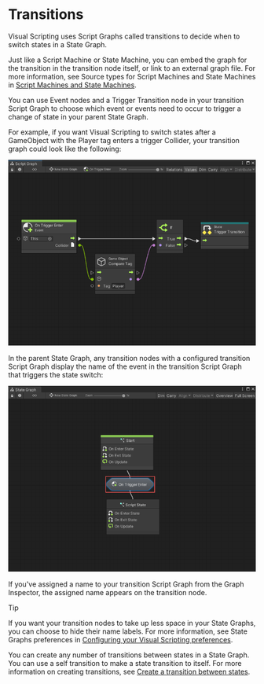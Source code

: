 # Transitions

Visual Scripting uses Script Graphs called transitions to decide when to switch states in a State Graph. 

Just like a Script Machine or State Machine, you can embed the graph for the transition in the transition node itself, or link to an external graph file. For more information, see Source types for Script Machines and State Machines in [Script Machines and State Machines](vs-graph-machine-types.md#source-types-for-script-machines-and-state-machines). 

You can use Event nodes and a Trigger Transition node in your transition Script Graph to choose which event or events need to occur to trigger a change of state in your parent State Graph. 

For example, if you want Visual Scripting to switch states after a GameObject with the Player tag enters a trigger Collider, your transition graph could look like the following: 

![An image of a new transition Script Graph open in the Graph window. An On Trigger Enter Event node is connected to an If logic node, that triggers the state transition if the GameObject that enters the Collider has a tag of "Player."](images/vs-state-graphs-transition-trigger-transition.png)

In the parent State Graph, any transition nodes with a configured transition Script Graph display the name of the event in the transition Script Graph that triggers the state switch:

![An image of a State Graph with a configured transition between two states.](images/vs-state-graphs-transition-node-w-transition.png)

If you've assigned a name to your transition Script Graph from the Graph Inspector, the assigned name appears on the transition node. 

> [!TIP]
> If you want your transition nodes to take up less space in your State Graphs, you can choose to hide their name labels. For more information, see State Graphs preferences in [Configuring your Visual Scripting preferences](vs-set-preferences.md#state-graphs-preferences).

You can create any number of transitions between states in a State Graph. You can use a self transition to make a state transition to itself. For more information on creating transitions, see [Create a transition between states](vs-creating-transition.md).
